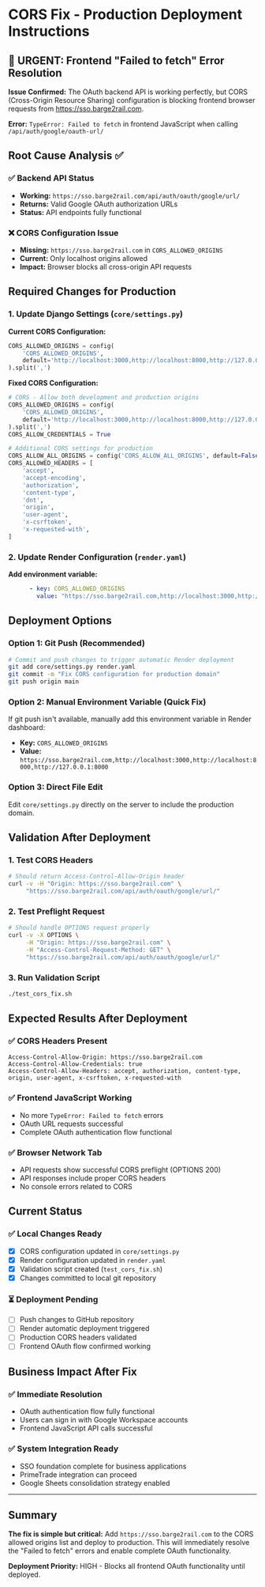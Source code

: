 # CORS Fix - Production Deployment Instructions

## 🚨 URGENT: Frontend "Failed to fetch" Error Resolution

**Issue Confirmed:** The OAuth backend API is working perfectly, but CORS (Cross-Origin Resource Sharing) configuration is blocking frontend browser requests from https://sso.barge2rail.com.

**Error:** `TypeError: Failed to fetch` in frontend JavaScript when calling `/api/auth/google/oauth-url/`

## Root Cause Analysis ✅

### ✅ Backend API Status
- **Working:** `https://sso.barge2rail.com/api/auth/oauth/google/url/`
- **Returns:** Valid Google OAuth authorization URLs
- **Status:** API endpoints fully functional

### ❌ CORS Configuration Issue  
- **Missing:** `https://sso.barge2rail.com` in `CORS_ALLOWED_ORIGINS`
- **Current:** Only localhost origins allowed
- **Impact:** Browser blocks all cross-origin API requests

## Required Changes for Production

### 1. **Update Django Settings** (`core/settings.py`)

**Current CORS Configuration:**
```python
CORS_ALLOWED_ORIGINS = config(
    'CORS_ALLOWED_ORIGINS',
    default='http://localhost:3000,http://localhost:8000,http://127.0.0.1:8000',
).split(',')
```

**Fixed CORS Configuration:**
```python
# CORS - Allow both development and production origins
CORS_ALLOWED_ORIGINS = config(
    'CORS_ALLOWED_ORIGINS',
    default='http://localhost:3000,http://localhost:8000,http://127.0.0.1:8000,https://sso.barge2rail.com',
).split(',')
CORS_ALLOW_CREDENTIALS = True

# Additional CORS settings for production
CORS_ALLOW_ALL_ORIGINS = config('CORS_ALLOW_ALL_ORIGINS', default=False, cast=bool)
CORS_ALLOWED_HEADERS = [
    'accept',
    'accept-encoding',
    'authorization',
    'content-type',
    'dnt',
    'origin',
    'user-agent',
    'x-csrftoken',
    'x-requested-with',
]
```

### 2. **Update Render Configuration** (`render.yaml`)

**Add environment variable:**
```yaml
      - key: CORS_ALLOWED_ORIGINS
        value: "https://sso.barge2rail.com,http://localhost:3000,http://localhost:8000,http://127.0.0.1:8000"
```

## Deployment Options

### Option 1: Git Push (Recommended)
```bash
# Commit and push changes to trigger automatic Render deployment
git add core/settings.py render.yaml
git commit -m "Fix CORS configuration for production domain"
git push origin main
```

### Option 2: Manual Environment Variable (Quick Fix)
If git push isn't available, manually add this environment variable in Render dashboard:
- **Key:** `CORS_ALLOWED_ORIGINS`  
- **Value:** `https://sso.barge2rail.com,http://localhost:3000,http://localhost:8000,http://127.0.0.1:8000`

### Option 3: Direct File Edit
Edit `core/settings.py` directly on the server to include the production domain.

## Validation After Deployment

### 1. **Test CORS Headers**
```bash
# Should return Access-Control-Allow-Origin header
curl -v -H "Origin: https://sso.barge2rail.com" \
     "https://sso.barge2rail.com/api/auth/oauth/google/url/"
```

### 2. **Test Preflight Request**
```bash
# Should handle OPTIONS request properly
curl -v -X OPTIONS \
     -H "Origin: https://sso.barge2rail.com" \
     -H "Access-Control-Request-Method: GET" \
     "https://sso.barge2rail.com/api/auth/oauth/google/url/"
```

### 3. **Run Validation Script**
```bash
./test_cors_fix.sh
```

## Expected Results After Deployment

### ✅ CORS Headers Present
```
Access-Control-Allow-Origin: https://sso.barge2rail.com
Access-Control-Allow-Credentials: true
Access-Control-Allow-Headers: accept, authorization, content-type, origin, user-agent, x-csrftoken, x-requested-with
```

### ✅ Frontend JavaScript Working
- No more `TypeError: Failed to fetch` errors
- OAuth URL requests successful
- Complete OAuth authentication flow functional

### ✅ Browser Network Tab
- API requests show successful CORS preflight (OPTIONS 200)
- API responses include proper CORS headers
- No console errors related to CORS

## Current Status

### ✅ Local Changes Ready
- [x] CORS configuration updated in `core/settings.py`
- [x] Render configuration updated in `render.yaml`  
- [x] Validation script created (`test_cors_fix.sh`)
- [x] Changes committed to local git repository

### ⏳ Deployment Pending
- [ ] Push changes to GitHub repository
- [ ] Render automatic deployment triggered
- [ ] Production CORS headers validated
- [ ] Frontend OAuth flow confirmed working

## Business Impact After Fix

### ✅ Immediate Resolution
- OAuth authentication flow fully functional
- Users can sign in with Google Workspace accounts
- Frontend JavaScript API calls successful

### ✅ System Integration Ready
- SSO foundation complete for business applications
- PrimeTrade integration can proceed
- Google Sheets consolidation strategy enabled

---

## Summary

**The fix is simple but critical:** Add `https://sso.barge2rail.com` to the CORS allowed origins list and deploy to production. This will immediately resolve the "Failed to fetch" errors and enable complete OAuth functionality.

**Deployment Priority:** HIGH - Blocks all frontend OAuth functionality until deployed.